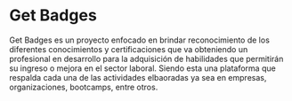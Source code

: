 # Get Badges
Get Badges es un proyecto enfocado en brindar reconocimiento de los diferentes conocimientos y certificaciones que va obteniendo un profesional en desarrollo para la adquisición de habilidades que permitirán su ingreso o mejora en el sector laboral. Siendo esta una plataforma que respalda cada una de las actividades elbaoradas ya sea en empresas, organizaciones, bootcamps, entre otros.
